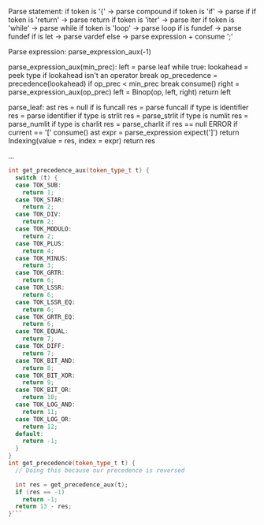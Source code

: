 Parse statement:
  if token is '{' -> parse compound
  if token is 'if' -> parse if
  if token is 'return' -> parse return
  if token is 'iter' -> parse iter
  if token is 'while' -> parse while
  if token is 'loop' -> parse loop
  if is fundef -> parse fundef
  if is let -> parse vardef
  else -> parse expression + consume ';'

Parse expression:
  parse_expression_aux(-1)

parse_expression_aux(min_prec):
  left = parse leaf
  while true:
    lookahead = peek type
    if lookahead isn't an operator
      break
    op_precedence = precedence(lookahead)
    if op_prec < min_prec
      break
    consume()
    right = parse_expression_aux(op_prec)
    left = Binop(op, left, right)
  return left

parse_leaf:
  ast res = null
  if is funcall
    res = parse funcall
  if type is identifier
    res = parse identifier
  if type is strlit
    res = parse_strlit
  if type is numlit
    res = parse_numlit
  if type is charlit
    res = parse_charlit
  if res == null
    ERROR
  if current == '['
    consume()
    ast expr = parse_expression
    expect(']')
    return Indexing(value = res, index = expr)
  return res
  
...

```C++
int get_precedence_aux(token_type_t t) {
  switch (t) {
  case TOK_SUB:
    return 1;
  case TOK_STAR:
    return 2;
  case TOK_DIV:
    return 2;
  case TOK_MODULO:
    return 2;
  case TOK_PLUS:
    return 4;
  case TOK_MINUS:
    return 3;
  case TOK_GRTR:
    return 6;
  case TOK_LSSR:
    return 6;
  case TOK_LSSR_EQ:
    return 6;
  case TOK_GRTR_EQ:
    return 6;
  case TOK_EQUAL:
    return 7;
  case TOK_DIFF:
    return 7;
  case TOK_BIT_AND:
    return 8;
  case TOK_BIT_XOR:
    return 9;
  case TOK_BIT_OR:
    return 10;
  case TOK_LOG_AND:
    return 11;
  case TOK_LOG_OR:
    return 12;
  default:
    return -1;
  }
}
int get_precedence(token_type_t t) {
  // Doing this because our precedence is reversed

  int res = get_precedence_aux(t);
  if (res == -1)
    return -1;
  return 13 - res;
}```